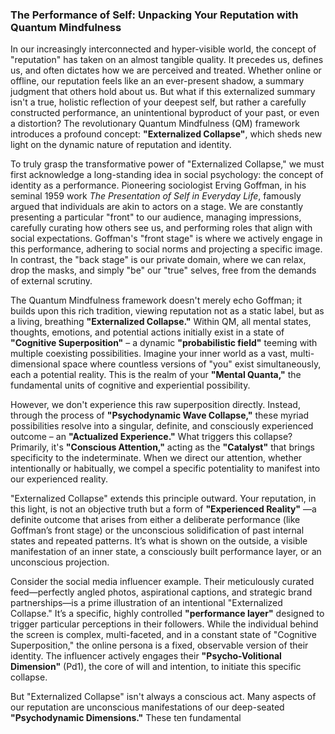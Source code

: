 ### The Performance of Self: Unpacking Your Reputation with Quantum Mindfulness

In our increasingly interconnected and hyper-visible world, the concept of "reputation" has taken on an almost tangible quality. It precedes us, defines us, and often dictates how we are perceived and treated. Whether online or offline, our reputation feels like an an ever-present shadow, a summary judgment that others hold about us. But what if this externalized summary isn't a true, holistic reflection of your deepest self, but rather a carefully constructed performance, an unintentional byproduct of your past, or even a distortion? The revolutionary Quantum Mindfulness (QM) framework introduces a profound concept: **"Externalized Collapse"**, which sheds new light on the dynamic nature of reputation and identity.

To truly grasp the transformative power of "Externalized Collapse," we must first acknowledge a long-standing idea in social psychology: the concept of identity as a performance. Pioneering sociologist Erving Goffman, in his seminal 1959 work *The Presentation of Self in Everyday Life*, famously argued that individuals are akin to actors on a stage. We are constantly presenting a particular "front" to our audience, managing impressions, carefully curating how others see us, and performing roles that align with social expectations. Goffman's "front stage" is where we actively engage in this performance, adhering to social norms and projecting a specific image. In contrast, the "back stage" is our private domain, where we can relax, drop the masks, and simply "be" our "true" selves, free from the demands of external scrutiny.

The Quantum Mindfulness framework doesn't merely echo Goffman; it builds upon this rich tradition, viewing reputation not as a static label, but as a living, breathing **"Externalized Collapse."** Within QM, all mental states, thoughts, emotions, and potential actions initially exist in a state of **"Cognitive Superposition"** – a dynamic **"probabilistic field"** teeming with multiple coexisting possibilities. Imagine your inner world as a vast, multi-dimensional space where countless versions of "you" exist simultaneously, each a potential reality. This is the realm of your **"Mental Quanta,"** the fundamental units of cognitive and experiential possibility.

However, we don't experience this raw superposition directly. Instead, through the process of **"Psychodynamic Wave Collapse,"** these myriad possibilities resolve into a singular, definite, and consciously experienced outcome – an **"Actualized Experience."** What triggers this collapse? Primarily, it's **"Conscious Attention,"** acting as the **"Catalyst"** that brings specificity to the indeterminate. When we direct our attention, whether intentionally or habitually, we compel a specific potentiality to manifest into our experienced reality.

"Externalized Collapse" extends this principle outward. Your reputation, in this light, is not an objective truth but a form of **"Experienced Reality"** —a definite outcome that arises from either a deliberate performance (like Goffman’s front stage) or the unconscious solidification of past internal states and repeated patterns. It’s what is shown on the outside, a visible manifestation of an inner state, a consciously built performance layer, or an unconscious projection.

Consider the social media influencer example. Their meticulously curated feed—perfectly angled photos, aspirational captions, and strategic brand partnerships—is a prime illustration of an intentional "Externalized Collapse." It’s a specific, highly controlled **"performance layer"** designed to trigger particular perceptions in their followers. While the individual behind the screen is complex, multi-faceted, and in a constant state of "Cognitive Superposition," the online persona is a fixed, observable version of their identity. The influencer actively engages their **"Psycho-Volitional Dimension"** (Pd1), the core of will and intention, to initiate this specific collapse.

But "Externalized Collapse" isn't always a conscious act. Many aspects of our reputation are unconscious manifestations of our deep-seated **"Psychodynamic Dimensions."** These ten fundamental